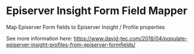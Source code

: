 # Episerver Insight Form Field Mapper
Map Episerver Form fields to Episerver Insight / Profile properties

See more information here: https://www.david-tec.com/2018/04/populate-episerver-insight-profiles-from-episerver-formfields/
